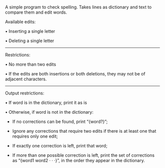 A simple program to check spelling. Takes lines as dictionary and text to compare them and edit words.

Available edits:

  • Inserting a single letter
  
  • Deleting a single letter

------------------

Restrictions:

  • No more than two edits
  
  • If the edits are both insertions or both deletions, they may not be of adjacent 
  characters.

------------------

Output restrictions:

  • If word is in the dictionary, print it as is
  
  • Otherwise, if word is not in the dictionary:
  
- If no corrections can be found, print “{word?}”;

- Ignore any corrections that require two edits if there is at least one that
requires only one edit;

- If exactly one correction is left, print that word;

- If more than one possible correction is left, print the set of corrections as “{word1
    word2 · · ·}”, in the order they appear in the dictionary.
